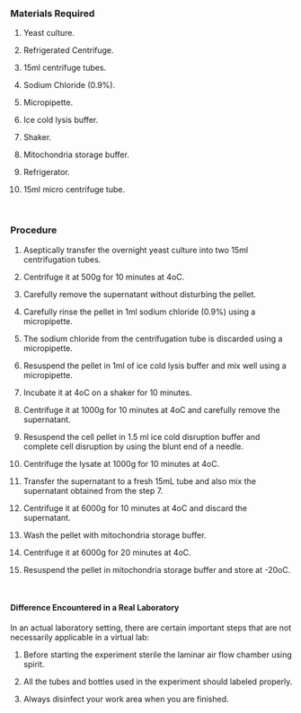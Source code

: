 
### Materials Required
 
 
1.	Yeast culture.

2.	Refrigerated Centrifuge.

3.	15ml centrifuge tubes.

4.	Sodium Chloride (0.9%).

5.	Micropipette.

6.	Ice cold lysis buffer.

7.	Shaker.

8.	Mitochondria storage buffer.

9.	Refrigerator.

10.	15ml micro centrifuge tube.
 
 &nbsp;

### Procedure
 
 
1.	Aseptically transfer the overnight yeast culture into two 15ml centrifugation tubes.

2.	Centrifuge it at 500g for 10 minutes at 4oC.

3.	Carefully remove the supernatant without disturbing the pellet.

4.	Carefully rinse the pellet in 1ml sodium chloride (0.9%) using a micropipette.

5.	The sodium chloride from the centrifugation tube is discarded using a micropipette.

6.	Resuspend the pellet in 1ml of ice cold lysis buffer and mix well using a micropipette.

7.	Incubate it at 4oC on a shaker for 10 minutes.

8.	Centrifuge it at 1000g for 10 minutes at 4oC and carefully remove the supernatant.

9.	Resuspend the cell pellet in 1.5 ml ice cold disruption buffer and complete cell disruption by using the blunt end of a needle.

10.	Centrifuge the lysate at 1000g for 10 minutes at 4oC.

11.	Transfer the supernatant to a fresh 15mL tube and also mix the supernatant obtained from the step 7.

12.	Centrifuge it at 6000g for 10 minutes at 4oC and discard the supernatant.

13.	Wash the pellet with mitochondria storage buffer.

14.	Centrifuge it at 6000g for 20 minutes at 4oC.

15.	Resuspend the pellet in mitochondria storage buffer and store at -20oC.
 
 &nbsp;

#### Difference Encountered in a Real Laboratory

In an actual laboratory setting, there are certain important steps that are not necessarily applicable in a virtual lab:

1.    Before starting the experiment sterile the laminar air flow chamber using spirit.

2.    All the tubes and bottles used in the experiment should labeled properly.

3.    Always disinfect your work area when you are finished.

